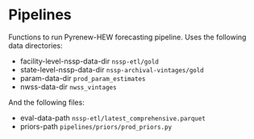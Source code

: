 # Pipelines
Functions to run Pyrenew-HEW forecasting pipeline. Uses the following data directories:

 - facility-level-nssp-data-dir `nssp-etl/gold`
 - state-level-nssp-data-dir `nssp-archival-vintages/gold`
 - param-data-dir `prod_param_estimates`
 - nwss-data-dir `nwss_vintages`

 And the following files:

 - eval-data-path `nssp-etl/latest_comprehensive.parquet`
 - priors-path `pipelines/priors/prod_priors.py`
